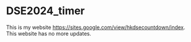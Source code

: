 # DSE2024_timer
This is my website https://sites.google.com/view/hkdsecountdown/index. This website has no more updates.
